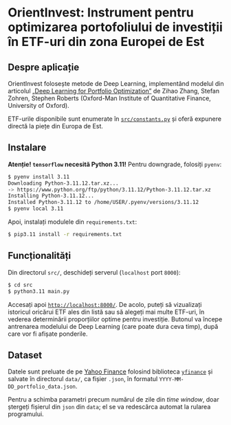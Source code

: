 # OrientInvest: Instrument pentru optimizarea portofoliului de investiții în ETF-uri din zona Europei de Est

## Despre aplicație
OrientInvest folosește metode de Deep Learning, implementând modelul din articolul [„Deep Learning for Portfolio Optimization”](https://arxiv.org/abs/2005.13665) de Zihao Zhang, Stefan Zohren, Stephen Roberts (Oxford-Man Institute of Quantitative Finance, University of Oxford).

ETF-urile disponibile sunt enumerate în [`src/constants.py`](https://github.com/stefanpatrichi/orient-invest/blob/main/src/constants.py) și oferă expunere directă la piețe din Europa de Est.

## Instalare
**Atenție! `tensorflow` necesită Python 3.11!** Pentru downgrade, folosiți `pyenv`:
```bash
$ pyenv install 3.11
Downloading Python-3.11.12.tar.xz...
-> https://www.python.org/ftp/python/3.11.12/Python-3.11.12.tar.xz
Installing Python-3.11.12...
Installed Python-3.11.12 to /home/USER/.pyenv/versions/3.11.12
$ pyenv local 3.11
```

Apoi, instalați modulele din `requirements.txt`:
```bash
$ pip3.11 install -r requirements.txt
```

## Funcționalități
Din directorul `src/`, deschideți serverul (`localhost` port `8000`):
```bash
$ cd src
$ python3.11 main.py
```

Accesați apoi [`http://localhost:8000/`](`http://localhost:8000/`). De acolo, puteți să vizualizați istoricul oricărui ETF ales din listă sau să alegeți mai multe ETF-uri, în vederea determinării proporțiilor optime pentru investiție. Butonul va începe antrenarea modelului de Deep Learning (care poate dura ceva timp), după care vor fi afișate ponderile.

## Dataset
Datele sunt preluate de pe [Yahoo Finance](https://finance.yahoo.com/) folosind biblioteca [`yfinance`](https://github.com/ranaroussi/yfinance) și salvate în directorul `data/`, ca fișier `.json`, în formatul `YYYY-MM-DD_portfolio_data.json`.

Pentru a schimba parametri precum numărul de zile din *time window*, doar ștergeți fișierul din `json` din `data`; el se va redescărca automat la rularea programului.
